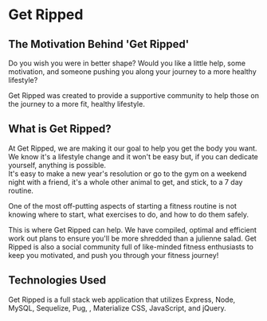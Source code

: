 # Get Ripped

## The Motivation Behind 'Get Ripped'

Do you wish you were in better shape?
Would you like a little help, some motivation, and someone pushing you along your journey to a more healthy lifestyle?

Get Ripped was created to provide a supportive community to help those on the journey to a more fit, healthy lifestyle.

## What is Get Ripped?
At Get Ripped, we are making it our goal to help you get the body you want. We know it's a lifestyle change and it won't be easy but, if you can dedicate yourself, anything is possible.  
It's easy to make a new year's resolution or go to the gym on a weekend night with a friend, it's a whole other animal to get, and stick, to a 7 day routine.

One of the most off-putting aspects of starting a fitness routine is not knowing where to start, what exercises to do, and how to do them safely.  

This is where Get Ripped can help. We have compiled, optimal and efficient work out plans to ensure you'll be more shredded than a julienne salad. Get Ripped is also a social community full of like-minded fitness enthusiasts to keep you motivated, and push you through your fitness journey!


## Technologies Used
Get Ripped is a full stack web application that utilizes Express, Node, MySQL, Sequelize, Pug, , Materialize CSS, JavaScript, and jQuery.

